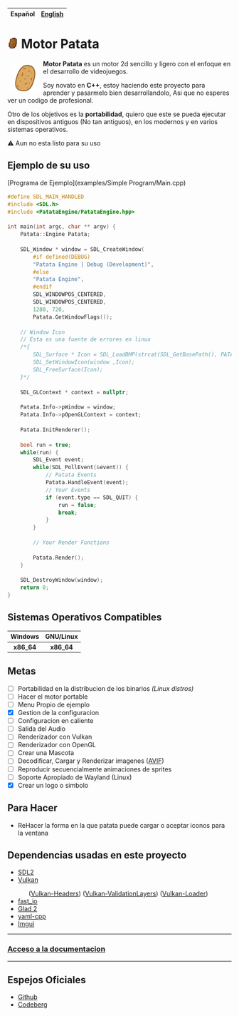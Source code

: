 | Español | [English](README_en.md) |
| :--: | :--: |

# <img draggable=false src = "data/assets/icon/patata-debug.webp?ref_type=heads&inline=false" width=24 style="image-rendering: pixelated;"> Motor Patata

<img draggable=false src = "data/assets/icon/patata_icon.svg?ref_type=heads&inline=false" width=60 align=left style="margin:10px 10px;">
<p style=""><b>Motor Patata</b> es un motor 2d sencillo y ligero con el enfoque en el desarrollo de videojuegos.</p>

<p>Soy novato en <b>C++</b>, estoy haciendo este proyecto para aprender y pasarmelo bien desarrollandolo, Asi que no esperes ver un codigo de profesional.</p>

<p>Otro de los objetivos es la <b>portabilidad</b>, quiero que este se pueda ejecutar en dispositivos antiguos (No tan antiguos), en los modernos y en varios sistemas operativos.</p>

⚠️ Aun no esta listo para su uso

## Ejemplo de su uso
[Programa de Ejemplo](examples/Simple Program/Main.cpp)

```cpp
#define SDL_MAIN_HANDLED
#include <SDL.h>
#include <PatataEngine/PatataEngine.hpp>

int main(int argc, char ** argv) {
	Patata::Engine Patata;
	
	SDL_Window * window = SDL_CreateWindow(
		#if defined(DEBUG)
		"Patata Engine | Debug (Development)",
		#else
		"Patata Engine",
		#endif
		SDL_WINDOWPOS_CENTERED,
		SDL_WINDOWPOS_CENTERED,
		1280, 720,
		Patata.GetWindowFlags());

	// Window Icon
	// Esta es una fuente de errores en linux
	/*{
		SDL_Surface * Icon = SDL_LoadBMP(strcat(SDL_GetBasePath(), PATATA_GAME_ICON_FILE));
		SDL_SetWindowIcon(window ,Icon);
		SDL_FreeSurface(Icon);
	}*/

	SDL_GLContext * context = nullptr;
 
	Patata.Info->pWindow = window;
	Patata.Info->pOpenGLContext = context;

	Patata.InitRenderer();

	bool run = true;
	while(run) {
		SDL_Event event;
		while(SDL_PollEvent(&event)) {
			// Patata Events
			Patata.HandleEvent(event);
			// Your Events
			if (event.type == SDL_QUIT) {
				run = false;
				break;
			}
		}

		// Your Render Functions

		Patata.Render();
	}

	SDL_DestroyWindow(window);
	return 0;
}
```

## Sistemas Operativos Compatibles

| Windows | GNU/Linux |
| :-----: | :-----: |
|<b>x86_64</b> | <b>x86_64</b> |

## Metas

- [ ] Portabilidad en la distribucion de los binarios *(Linux distros)*
- [ ] Hacer el motor portable
- [ ] Menu Propio de ejemplo
- [X] Gestion de la configuracion
- [ ] Configuracion en caliente
- [ ] Salida del Audio
- [ ] Renderizador con Vulkan
- [ ] Renderizador con OpenGL
- [ ] Crear una Mascota
- [ ] Decodificar, Cargar y Renderizar imagenes ([AVIF](https://aomediacodec.github.io/av1-avif/))
- [ ] Reproducir secuencialmente animaciones de sprites
- [ ] Soporte Apropiado de Wayland (Linux)
- [X] Crear un logo o simbolo

## Para Hacer
- ReHacer la forma en la que patata puede cargar o aceptar iconos para la ventana

## Dependencias usadas en este proyecto
<ul>
	<li><a href = "http://www.libsdl.org/">SDL2</a></li>
	<li><a href = "https://www.vulkan.org/">Vulkan</a></li>
	<ul>
		(<a href = "https://github.com/KhronosGroup/Vulkan-Headers.git">Vulkan-Headers</a>)
		(<a href = "https://github.com/KhronosGroup/Vulkan-ValidationLayers.git">Vulkan-ValidationLayers</a>)
		(<a href = "https://github.com/KhronosGroup/Vulkan-Loader.git">Vulkan-Loader</a>)
	</ul>
	<li><a href = "https://github.com/cppfastio/fast_io.git">fast_io</a></li>
	<li><a href = "https://github.com/Dav1dde/glad.git">Glad 2</a></li>
	<li><a href = "https://github.com/jbeder/yaml-cpp.git">yaml-cpp</a></li>
    <li><a href = "https://github.com/ocornut/imgui.git">Imgui</a></li>
</ul>

<hr>

### [Acceso a la documentacion](docs/README.md)

<hr>

## Espejos Oficiales
- [Github](https://github.com/Sendan4/Patata-Engine.git)
- [Codeberg](https://codeberg.org/Sendan/patata-engine.git)
